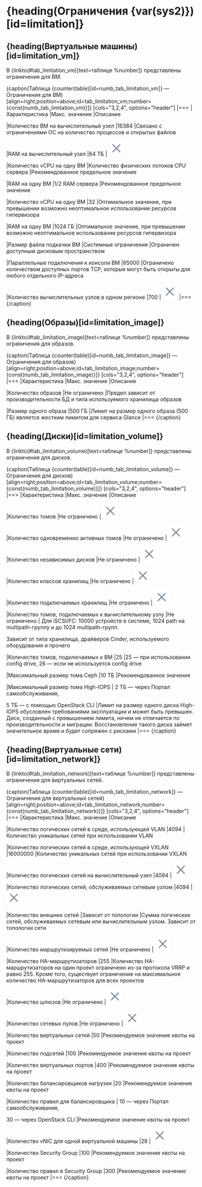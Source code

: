 # {heading(Ограничения {var(sys2)})[id=limitation]}

## {heading(Виртуальные машины)[id=limitation_vm]}

В {linkto(#tab_limitation_vm)[text=таблице %number]} представлены ограничения для ВМ.

{caption(Таблица {counter(table)[id=numb_tab_limitation_vm]} — Ограничения для ВМ)[align=right;position=above;id=tab_limitation_vm;number={const(numb_tab_limitation_vm)}]}
[cols="3,2,4", options="header"]
|===
|Характеристика
|Макс. значение
|Описание

|Количество ВМ на вычислительный узел
|16384
|Связано с ограничениями ОС на количество процессов и открытых файлов

|RAM на вычислительный узел
|64 ТБ
| ![](../../assets/no.svg "inline")

|Количество vCPU на одну ВМ
|Количество физических потоков CPU сервера
|Рекомендованное предельное значение

|RAM на одну ВМ
|1/2 RAM сервера
|Рекомендованное предельное значение

|Количество vCPU на одну ВМ 
|32 
|Оптимальное значение, при превышении возможно неоптимальное использование ресурсов гипервизора

|RAM на одну ВМ 
|1024 ГБ 
|Оптимальное значение, при превышении возможно неоптимальное использование ресурсов гипервизора

|Размер файла подкачки ВМ
|Системные ограничения
|Ограничен доступным дисковым пространством

|Параллельные подключения к консоли ВМ
|65000
|Ограничено количеством доступных портов TCP, которые могут быть открыты для любого отдельного IP-адреса

|Количество вычислительных узлов в одном регионе
|700
| ![](../../assets/no.svg "inline")
|===
{/caption}

## {heading(Образы)[id=limitation_image]}

В {linkto(#tab_limitation_image)[text=таблице %number]} представлены ограничения для образов.

{caption(Таблица {counter(table)[id=numb_tab_limitation_image]} — Ограничения для образов)[align=right;position=above;id=tab_limitation_image;number={const(numb_tab_limitation_image)}]}
[cols="3,2,4", options="header"]
|===
|Характеристика
|Макс. значение
|Описание

|Количество образов
|Не ограничено
|Предел зависит от производительности БД и типа используемого хранилища образов

|Размер одного образа
|500 ГБ
|Лимит на размер одного образа (500 ГБ) является жестким лимитом для сервиса Glance
|===
{/caption}

## {heading(Диски)[id=limitation_volume]}

В {linkto(#tab_limitation_volume)[text=таблице %number]} представлены ограничения для дисков.

{caption(Таблица {counter(table)[id=numb_tab_limitation_volume]} — Ограничения для дисков)[align=right;position=above;id=tab_limitation_volume;number={const(numb_tab_limitation_volume)}]}
[cols="3,2,4", options="header"]
|===
|Характеристика
|Макс. значение
|Описание

|Количество томов
|Не ограничено
| ![](../../assets/no.svg "inline")

|Количество одновременно активных томов
|Не ограничено
| ![](../../assets/no.svg "inline")

|Количество независимых дисков
|Не ограничено
| ![](../../assets/no.svg "inline")

|Количество классов хранилищ
|Не ограничено
| ![](../../assets/no.svg "inline")

|Количество подключаемых хранилищ
|Не ограничено
| ![](../../assets/no.svg "inline")

|Количество томов, подключаемых к вычислительному узлу
|Не ограничено
|
Для iSCSI/FC: 10000 устройств в системе, 1024 path на multipath-группу и до 1024 multipath-групп.

Зависит от типа хранилища, драйверов Cinder, используемого оборудования и прочего

|Количество томов, подключаемых к ВМ
|25
|25 — при использовании config drive, 26 — если не используется config drive

|Максимальный размер тома Ceph
|10 ТБ
|Рекомендованное значение

|Максимальный размер тома High-IOPS
|
2 TБ — через Портал самообслуживания,

5 ТБ — с помощью OpenStack CLI
|Лимит на размер одного диска High-IOPS обусловлен требованиями эксплуатации и может быть превышен. Диск, созданный с превышением лимита, ничем не отличается по производительности и миграции. Восстановление такого диска займет значительное время и будет сопряжен с рисками
|===
{/caption}

## {heading(Виртуальные сети)[id=limitation_network]}

В {linkto(#tab_limitation_network)[text=таблице %number]} представлены ограничения для виртуальных сетей.

{caption(Таблица {counter(table)[id=numb_tab_limitation_network]} — Ограничения для виртуальных сетей)[align=right;position=above;id=tab_limitation_network;number={const(numb_tab_limitation_network)}]}
[cols="3,2,4", options="header"]
|===
|Характеристика
|Макс. значение
|Описание

|Количество логических сетей в среде, использующей VLAN
|4094
|Количество уникальных сетей при использовании VLAN

|Количество логических сетей в среде, использующей VXLAN
|16000000
|Количество уникальных сетей при использовании VXLAN

|Количество логических сетей на вычислительный узел
|4094
| ![](../../assets/no.svg "inline")

|Количество логических сетей, обслуживаемых сетевым узлом
|4094
| ![](../../assets/no.svg "inline")

|Количество внешних сетей
|Зависит от топологии
|Сумма логических сетей, обслуживаемых сетевым или вычислительным узлом. Зависит от топологии сети

|Количество маршрутизируемых сетей
|Не ограничено
| ![](../../assets/no.svg "inline")

|Количество HA-маршрутизаторов
|255
|Количество HA-маршрутизаторов на один проект ограничено из-за протокола VRRP и равно 255. Кроме того, существует ограничение на максимальное количество HA-маршрутизаторов для всех проектов

|Количество шлюзов
|Не ограничено
| ![](../../assets/no.svg "inline")

|Количество сетевых пулов
|Не ограничено
| ![](../../assets/no.svg "inline")

|Количество виртуальных сетей
|50
|Рекомендуемое значение квоты на проект

|Количество подсетей
|100
|Рекомендуемое значение квоты на проект

|Количество виртуальных портов
|400
|Рекомендуемое значение квоты на проект

|Количество балансировщиков нагрузки
|20
|Рекомендуемое значение квоты на проект

|Количество правил для балансировщика
|
10 — через Портал самообслуживания,

30 — через OpenStack CLI
|Рекомендуемое значение квоты на проект

|Количество vNIC для одной виртуальной машины
|28
| ![](../../assets/no.svg "inline")

|Количество Security Group
|100
|Рекомендуемое значение квоты на проект

|Количество правил в Security Group
|300
|Рекомендуемое значение квоты на проект
|===
{/caption}